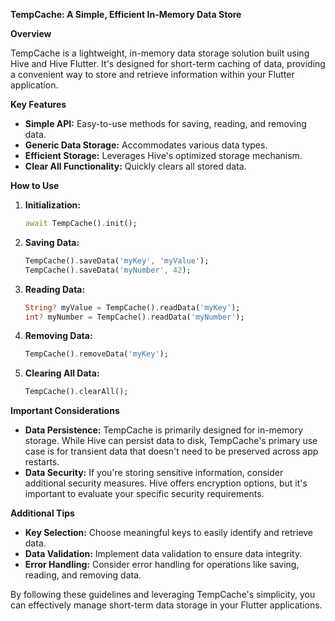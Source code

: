 **TempCache: A Simple, Efficient In-Memory Data Store**

**Overview**

TempCache is a lightweight, in-memory data storage solution built using Hive and Hive Flutter. It's designed for short-term caching of data, providing a convenient way to store and retrieve information within your Flutter application.

**Key Features**

* **Simple API:** Easy-to-use methods for saving, reading, and removing data.
* **Generic Data Storage:** Accommodates various data types.
* **Efficient Storage:** Leverages Hive's optimized storage mechanism.
* **Clear All Functionality:** Quickly clears all stored data.

**How to Use**

1. **Initialization:**
   ```dart
   await TempCache().init();
   ```

2. **Saving Data:**
   ```dart
   TempCache().saveData('myKey', 'myValue');
   TempCache().saveData('myNumber', 42);
   ```

3. **Reading Data:**
   ```dart
   String? myValue = TempCache().readData('myKey');
   int? myNumber = TempCache().readData('myNumber');
   ```

4. **Removing Data:**
   ```dart
   TempCache().removeData('myKey');
   ```

5. **Clearing All Data:**
   ```dart
   TempCache().clearAll();
   ```

**Important Considerations**

* **Data Persistence:** TempCache is primarily designed for in-memory storage. While Hive can persist data to disk, TempCache's primary use case is for transient data that doesn't need to be preserved across app restarts.
* **Data Security:** If you're storing sensitive information, consider additional security measures. Hive offers encryption options, but it's important to evaluate your specific security requirements.

**Additional Tips**

* **Key Selection:** Choose meaningful keys to easily identify and retrieve data.
* **Data Validation:** Implement data validation to ensure data integrity.
* **Error Handling:** Consider error handling for operations like saving, reading, and removing data.

By following these guidelines and leveraging TempCache's simplicity, you can effectively manage short-term data storage in your Flutter applications.
